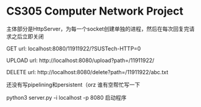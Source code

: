 # CS305 Computer Network Project

主体部分是HttpServer，为每一个socket创建单独的进程，然后在每次回复完请求之后立即关闭

GET url:
localhost:8080/11911922/?SUSTech-HTTP=0

UPLOAD url: 
http://localhost:8080/upload?path=/11911922/

DELETE url:
http://localhost:8080/delete?path=/11911922/abc.txt

还没有写pipelining和persistent（orz 谁有空帮忙写一下

python3 server.py -i localhost -p 8080 启动程序
